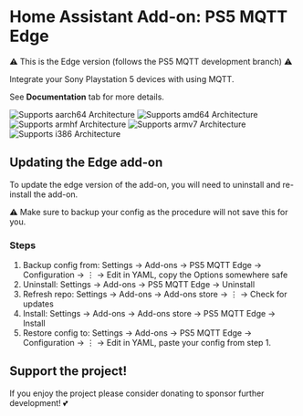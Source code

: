 # Home Assistant Add-on: PS5 MQTT Edge
⚠️ This is the Edge version (follows the PS5 MQTT development branch) ⚠️

Integrate your Sony Playstation 5 devices with using MQTT.

See **Documentation** tab for more details.

![Supports aarch64 Architecture][aarch64-shield]
![Supports amd64 Architecture][amd64-shield]
![Supports armhf Architecture][armhf-shield]
![Supports armv7 Architecture][armv7-shield]
![Supports i386 Architecture][i386-shield]

## Updating the Edge add-on
To update the edge version of the add-on, you will need to uninstall and re-install the add-on.

⚠️ Make sure to backup your config as the procedure will not save this for you.

### Steps
1. Backup config from: Settings → Add-ons → PS5 MQTT Edge → Configuration → ⋮ → Edit in YAML, copy the Options somewhere safe
2. Uninstall: Settings → Add-ons → PS5 MQTT Edge → Uninstall
3. Refresh repo: Settings → Add-ons → Add-ons store → ⋮ → Check for updates
4. Install: Settings → Add-ons → Add-ons store → PS5 MQTT Edge → Install
5. Restore config to: Settings → Add-ons → PS5 MQTT Edge → Configuration → ⋮ → Edit in YAML, paste your config from step 1.

## Support the project!
If you enjoy the project please consider donating to sponsor further development! 💕

[aarch64-shield]: https://img.shields.io/badge/aarch64-yes-green.svg
[amd64-shield]: https://img.shields.io/badge/amd64-yes-green.svg
[armhf-shield]: https://img.shields.io/badge/armhf-yes-green.svg
[armv7-shield]: https://img.shields.io/badge/armv7-yes-green.svg
[i386-shield]: https://img.shields.io/badge/i386-yes-green.svg

